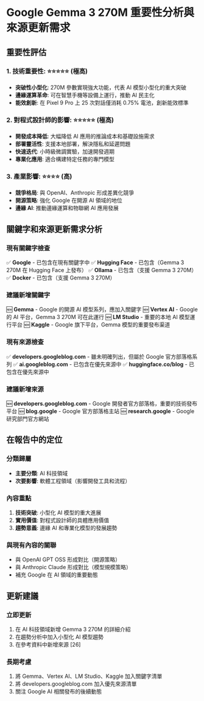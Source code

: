 # Google Gemma 3 270M 重要性分析與來源更新需求

## 重要性評估

### 1. 技術重要性: ⭐⭐⭐⭐⭐ (極高)
- **突破性小型化**: 270M 參數實現強大功能，代表 AI 模型小型化的重大突破
- **邊緣運算革命**: 可在智慧手機等設備上運行，推動 AI 民主化
- **能效創新**: 在 Pixel 9 Pro 上 25 次對話僅消耗 0.75% 電池，創新能效標準

### 2. 對程式設計師的影響: ⭐⭐⭐⭐⭐ (極高)
- **開發成本降低**: 大幅降低 AI 應用的推論成本和基礎設施需求
- **部署靈活性**: 支援本地部署，解決隱私和延遲問題
- **快速迭代**: 小時級微調實驗，加速開發週期
- **專業化應用**: 適合構建特定任務的專門模型

### 3. 產業影響: ⭐⭐⭐⭐ (高)
- **競爭格局**: 與 OpenAI、Anthropic 形成差異化競爭
- **開源策略**: 強化 Google 在開源 AI 領域的地位
- **邊緣 AI**: 推動邊緣運算和物聯網 AI 應用發展

## 關鍵字和來源更新需求分析

### 現有關鍵字檢查
✅ **Google** - 已包含在現有關鍵字中
✅ **Hugging Face** - 已包含（Gemma 3 270M 在 Hugging Face 上發布）
✅ **Ollama** - 已包含（支援 Gemma 3 270M）
✅ **Docker** - 已包含（支援 Gemma 3 270M）

### 建議新增關鍵字
🆕 **Gemma** - Google 的開源 AI 模型系列，應加入關鍵字
🆕 **Vertex AI** - Google 的 AI 平台，Gemma 3 270M 可在此運行
🆕 **LM Studio** - 重要的本地 AI 模型運行平台
🆕 **Kaggle** - Google 旗下平台，Gemma 模型的重要發布渠道

### 現有來源檢查
✅ **developers.googleblog.com** - 雖未明確列出，但屬於 Google 官方部落格系列
✅ **ai.googleblog.com** - 已包含在優先來源中
✅ **huggingface.co/blog** - 已包含在優先來源中

### 建議新增來源
🆕 **developers.googleblog.com** - Google 開發者官方部落格，重要的技術發布平台
🆕 **blog.google** - Google 官方部落格主站
🆕 **research.google** - Google 研究部門官方網站

## 在報告中的定位

### 分類歸屬
- **主要分類**: AI 科技領域
- **次要影響**: 軟體工程領域（影響開發工具和流程）

### 內容重點
1. **技術突破**: 小型化 AI 模型的重大進展
2. **實用價值**: 對程式設計師的具體應用價值
3. **趨勢意義**: 邊緣 AI 和專業化模型的發展趨勢

### 與現有內容的關聯
- 與 OpenAI GPT OSS 形成對比（開源策略）
- 與 Anthropic Claude 形成對比（模型規模策略）
- 補充 Google 在 AI 領域的重要動態

## 更新建議

### 立即更新
1. 在 AI 科技領域新增 Gemma 3 270M 的詳細介紹
2. 在趨勢分析中加入小型化 AI 模型趨勢
3. 在參考資料中新增來源 [26]

### 長期考慮
1. 將 Gemma、Vertex AI、LM Studio、Kaggle 加入關鍵字清單
2. 將 developers.googleblog.com 加入優先來源清單
3. 關注 Google AI 相關發布的後續動態

